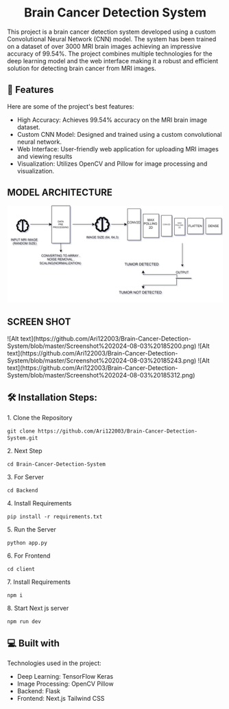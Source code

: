 <h1 align="center" id="title">Brain Cancer Detection System</h1>

<p id="description">This project is a brain cancer detection system developed using a custom Convolutional Neural Network (CNN) model. The system has been trained on a dataset of over 3000 MRI brain images achieving an impressive accuracy of 99.54%. The project combines multiple technologies for the deep learning model and the web interface making it a robust and efficient solution for detecting brain cancer from MRI images.</p>

  
  
<h2>🧐 Features</h2>

Here are some of the project's best features:

*   High Accuracy: Achieves 99.54% accuracy on the MRI brain image dataset.
*   Custom CNN Model: Designed and trained using a custom convolutional neural network.
*   Web Interface: User-friendly web application for uploading MRI images and viewing results
*   Visualization: Utilizes OpenCV and Pillow for image processing and visualization.

<h2> MODEL ARCHITECTURE </h2>

![Alt text](https://github.com/Ari122003/Brain-Cancer-Detection-System/blob/master/BCD.svg)


<h2> SCREEN SHOT</h2>
![Alt text](https://github.com/Ari122003/Brain-Cancer-Detection-System/blob/master/Screenshot%202024-08-03%20185200.png)
![Alt text](https://github.com/Ari122003/Brain-Cancer-Detection-System/blob/master/Screenshot%202024-08-03%20185243.png)
![Alt text](https://github.com/Ari122003/Brain-Cancer-Detection-System/blob/master/Screenshot%202024-08-03%20185312.png)



<h2>🛠️ Installation Steps:</h2>

<p>1. Clone the Repository</p>

```
git clone https://github.com/Ari122003/Brain-Cancer-Detection-System.git
```

<p>2. Next Step</p>

```
cd Brain-Cancer-Detection-System
```

<p>3. For Server</p>

```
cd Backend
```

<p>4. Install Requirements</p>

```
pip install -r requirements.txt
```

<p>5. Run the Server</p>

```
python app.py
```

<p>6. For Frontend</p>

```
cd client
```

<p>7. Install Requirements</p>

```
npm i
```

<p>8. Start Next js server</p>

```
npm run dev
```


  
  
<h2>💻 Built with</h2>

Technologies used in the project:

*   Deep Learning: TensorFlow Keras
*   Image Processing: OpenCV Pillow
*   Backend: Flask
*   Frontend: Next.js Tailwind CSS
